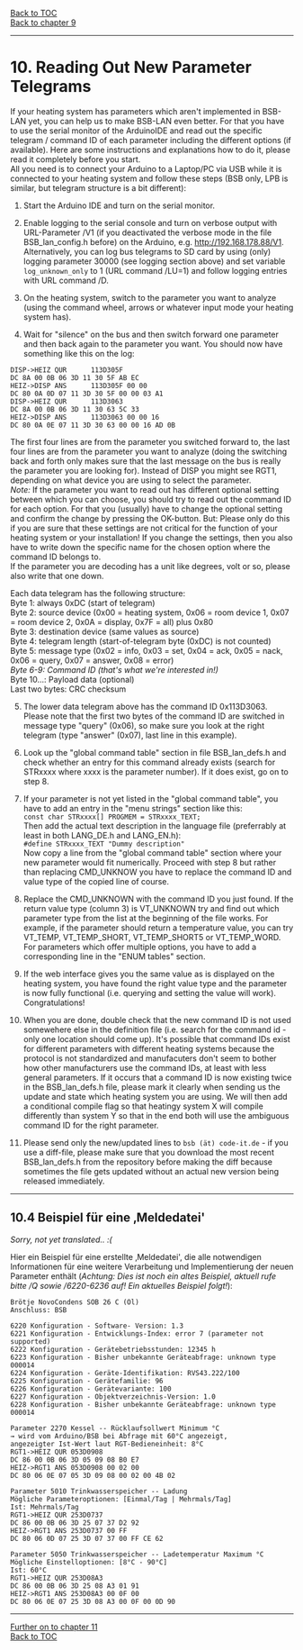 [Back to TOC](toc.md)  
[Back to chapter 9](chap09.md)    
   
---      
        

# 10. Reading Out New Parameter Telegrams  
If your heating system has parameters which aren't implemented in BSB-LAN yet, you can help us to make BSB-LAN even better. For that you have to use the serial monitor of the ArduinoIDE and read out the specific telegram / command ID of each parameter including the different options (if available). Here are some instructions and explanations how to do it, please read it completely before you start.   
All you need is to connect your Arduino to a Laptop/PC via USB while it is connected to your heating system and follow these steps (BSB only, LPB is similar, but telegram structure is a bit different):

1. Start the Arduino IDE and turn on the serial monitor.  

2. Enable logging to the serial console and turn on verbose output with URL-Parameter /V1 (if you deactivated the verbose mode in the file BSB\_lan\_config.h before) on the Arduino, e.g. http://192.168.178.88/V1. Alternatively, you can log bus telegrams to SD card by using (only) logging parameter 30000 (see logging section above) and set variable `log_unknown_only` to 1 (URL command /LU=1) and follow logging entries with URL command /D.  

3. On the heating system, switch to the parameter you want to analyze (using the command wheel, arrows or whatever input mode your heating system has).   

4. Wait for "silence" on the bus and then switch forward one parameter and then back again to the parameter you want. You should now have something like this on the log:  
```
DISP->HEIZ QUR      113D305F
DC 8A 00 0B 06 3D 11 30 5F AB EC
HEIZ->DISP ANS      113D305F 00 00
DC 80 0A 0D 07 11 3D 30 5F 00 00 03 A1 
DISP->HEIZ QUR      113D3063
DC 8A 00 0B 06 3D 11 30 63 5C 33
HEIZ->DISP ANS      113D3063 00 00 16
DC 80 0A 0E 07 11 3D 30 63 00 00 16 AD 0B 
```  
The first four lines are from the parameter you switched forward to, the last four lines are from the parameter you want to analyze (doing the switching back and forth only makes sure that the last message on the bus is really the parameter you are looking for). Instead of DISP you might see RGT1, depending on what device you are using to select the parameter.  
*Note:* If the parameter you want to read out has different optional setting between which you can choose, you should try to read out the command ID for each option. For that you (usually) have to change the optional setting and confirm the change by pressing the OK-button. But: Please only do this if you are sure that these settings are not critical for the function of your heating system or your installation! If you change the settings, then you also have to write down the specific name for the chosen option where the command ID belongs to.  
If the parameter you are decoding has a unit like degrees, volt or so, please also write that one down.  

Each data telegram has the following structure:  
Byte 1: always 0xDC (start of telegram)  
Byte 2: source device (0x00 = heating system, 0x06 = room device 1, 0x07 = room device 2, 0x0A = display, 0x7F = all) plus 0x80  
Byte 3: destination device (same values as source)  
Byte 4: telegram length (start-of-telegram byte (0xDC) is not counted)  
Byte 5: message type (0x02 = info, 0x03 = set, 0x04 = ack, 0x05 = nack, 0x06 = query, 0x07 = answer, 0x08 = error)  
*Byte 6-9: Command ID (that's what we're interested in!)*  
Byte 10...: Payload data (optional)  
Last two bytes: CRC checksum   
   
5. The lower data telegram above has the command ID 0x113D3063. Please note that the first two bytes of the command ID are switched in message type "query" (0x06), so make sure you look at the right telegram (type "answer" (0x07), last line in this example).  

6. Look up the "global command table" section in file BSB\_lan\_defs.h and check whether an entry for this command already exists (search for STRxxxx where xxxx is the parameter number). If it does exist, go on to step 8.   
7. If your parameter is not yet listed in the "global command table", you have to add an entry in the "menu strings" section like this:  
`const char STRxxxx[] PROGMEM = STRxxxx_TEXT;`  
Then add the actual text description in the language file (preferrably at least in both LANG_DE.h and LANG_EN.h):  
`#define STRxxxx_TEXT "Dummy description"`  
Now copy a line from the "global command table" section where your new parameter would fit numerically. Proceed with step 8 but rather than replacing CMD_UNKNOW you have to replace the command ID and value type of the copied line of course.  

8. Replace the CMD_UNKNOWN with the command ID you just found. If the return value type (column 3) is VT\_UNKNOWN try and find out which parameter type from the list at the beginning of the file works. For example, if the parameter should return a temperature value, you can try VT\_TEMP, VT\_TEMP_SHORT, VT\_TEMP\_SHORT5 or VT\_TEMP\_WORD. For parameters which offer multiple options, you have to add a corresponding line in the "ENUM tables" section.  

9. If the web interface gives you the same value as is displayed on the heating system, you have found the right value type and the parameter is now fully functional (i.e. querying and setting the value will work). Congratulations!  

10. When you are done, double check that the new command ID is not used somewehere else in the definition file (i.e. search for the command id - only one location should come up). It's possible that command IDs exist for different parameters with different heating systems because the protocol is not standardized and manufacuters don't seem to bother how other manufacturers use the command IDs, at least with less general parameters. If it occurs that a command ID is now existing twice in the BSB\_lan\_defs.h file, please mark it clearly when sending us the update and state which heating system you are using. We will then add a conditional compile flag so that heatingy system X will compile differently than system Y so that in the end both will use the ambiguous command ID for the right parameter.  

11. Please send only the new/updated lines to `bsb (ät) code-it.de` - if you use a diff-file, please make sure that you download the most recent BSB\_lan\_defs.h from the repository before making the diff because sometimes the file gets updated without an actual new version being released immediately.  
   
---
    
    
## 10.4 Beispiel für eine ‚Meldedatei'
*Sorry, not yet translated.. :(*     

Hier ein Beispiel für eine erstellte ‚Meldedatei', die alle notwendigen
Informationen für eine weitere Verarbeitung und Implementierung der
neuen Parameter enthält (*Achtung: Dies ist noch ein altes Beispiel, aktuell rufe bitte /Q sowie /6220-6236 auf! Ein aktuelles Beispiel folgt!*):  
    
```
Brötje NovoCondens SOB 26 C (Öl)  
Anschluss: BSB  
    
6220 Konfiguration - Software- Version: 1.3  
6221 Konfiguration - Entwicklungs-Index: error 7 (parameter not supported)  
6222 Konfiguration - Gerätebetriebsstunden: 12345 h  
6223 Konfiguration - Bisher unbekannte Geräteabfrage: unknown type 000014  
6224 Konfiguration - Geräte-Identifikation: RVS43.222/100  
6225 Konfiguration - Gerätefamilie: 96  
6226 Konfiguration - Gerätevariante: 100  
6227 Konfiguration - Objektverzeichnis-Version: 1.0  
6228 Konfiguration - Bisher unbekannte Geräteabfrage: unknown type 000014  
    
Parameter 2270 Kessel -- Rücklaufsollwert Minimum °C  
→ wird vom Arduino/BSB bei Abfrage mit 60°C angezeigt,
angezeigter Ist-Wert laut RGT-Bedieneinheit: 8°C  
RGT1->HEIZ QUR 053D0908  
DC 86 00 0B 06 3D 05 09 08 B0 E7  
HEIZ->RGT1 ANS 053D0908 00 02 00  
DC 80 06 0E 07 05 3D 09 08 00 02 00 4B 02  
    
Parameter 5010 Trinkwasserspeicher -- Ladung  
Mögliche Parameteroptionen: [Einmal/Tag | Mehrmals/Tag]  
Ist: Mehrmals/Tag  
RGT1->HEIZ QUR 253D0737  
DC 86 00 0B 06 3D 25 07 37 D2 92  
HEIZ->RGT1 ANS 253D0737 00 FF  
DC 80 06 0D 07 25 3D 07 37 00 FF CE 62  
    
Parameter 5050 Trinkwasserspeicher -- Ladetemperatur Maximum °C  
Mögliche Einstelloptionen: [8°C - 90°C]  
Ist: 60°C  
RGT1->HEIZ QUR 253D08A3  
DC 86 00 0B 06 3D 25 08 A3 01 91  
HEIZ->RGT1 ANS 253D08A3 00 0F 00  
DC 80 06 0E 07 25 3D 08 A3 00 0F 00 0D 90  
```        
     
       
    
---  
   
[Further on to chapter 11](chap11.md)      
[Back to TOC](toc.md)   


